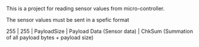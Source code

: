 This is a project for reading sensor values from micro-controller.

The sensor values must be sent in a spefic format

255 | 255 | PayloadSize | Payload Data (Sensor data) | ChkSum (Summation of all payload bytes + payload size)